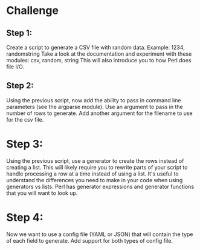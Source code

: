 # Challenge

## Step 1:
Create a script to generate a CSV file with random data. Example: 1234, randomstring
Take a look at the documentation and experiment with these modules: csv, random, string
This will also introduce you to how Perl does file I/O.

## Step 2:
Using the previous script, now add the ability to pass in command line parameters (see the argparse module). Use an argument to pass in the number of rows to generate. Add another argument for the filename to use for the csv file.

# Step 3:
Using the previous script, use a generator to create the rows instead of creating a list. This will likely require you to rewrite parts of your script to handle processing a row at a time instead of using a list. It's useful to understand the differences you need to make in your code when using generators vs lists. Perl has generator expressions and generator functions that you will want to look up.

# Step 4:
Now we want to use a config file (YAML or JSON) that will contain the type of each field to generate. Add support for both types of config file.
